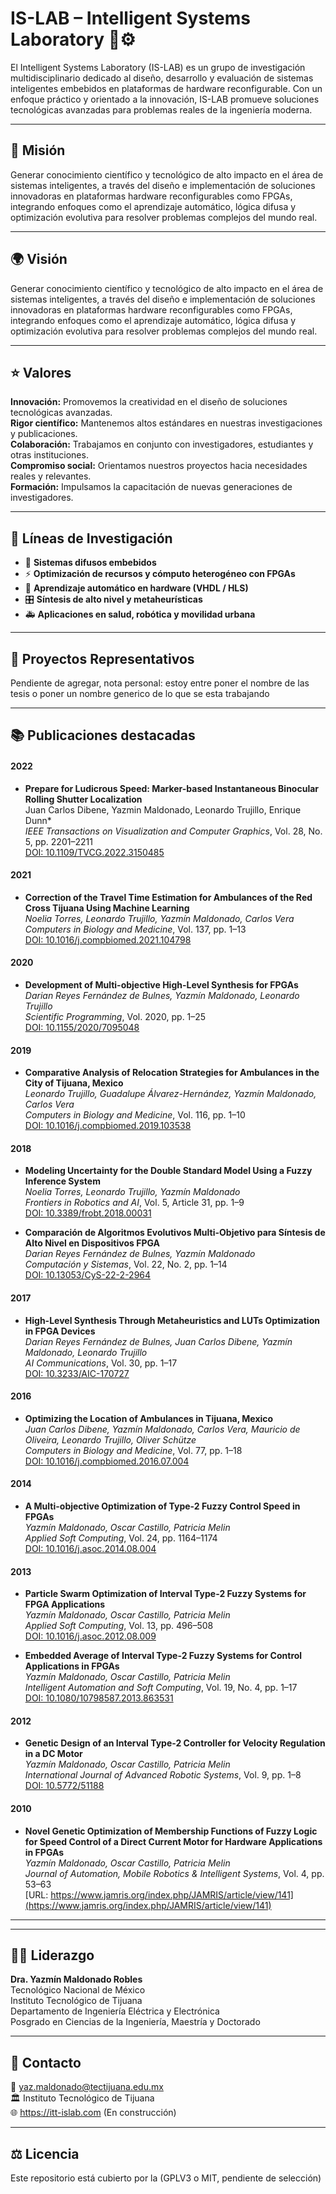 # IS-LAB – Intelligent Systems Laboratory 🧠⚙️
  
El Intelligent Systems Laboratory (IS-LAB) es un grupo de investigación multidisciplinario dedicado al diseño, desarrollo y evaluación de sistemas inteligentes embebidos en plataformas de hardware reconfigurable. Con un enfoque práctico y orientado a la innovación, IS-LAB promueve soluciones tecnológicas avanzadas para problemas reales de la ingeniería moderna.

---

## 🎯 Misión
Generar conocimiento científico y tecnológico de alto impacto en el área de sistemas inteligentes, a través del diseño e implementación de soluciones innovadoras en plataformas hardware reconfigurables como FPGAs, integrando enfoques como el aprendizaje automático, lógica difusa y optimización evolutiva para resolver problemas complejos del mundo real.

---

## 🌍 Visión
Generar conocimiento científico y tecnológico de alto impacto en el área de sistemas inteligentes, a través del diseño e implementación de soluciones innovadoras en plataformas hardware reconfigurables como FPGAs, integrando enfoques como el aprendizaje automático, lógica difusa y optimización evolutiva para resolver problemas complejos del mundo real.

---

## ⭐ Valores
**Innovación:** Promovemos la creatividad en el diseño de soluciones tecnológicas avanzadas.<br>
**Rigor científico:** Mantenemos altos estándares en nuestras investigaciones y publicaciones.<br>
**Colaboración:** Trabajamos en conjunto con investigadores, estudiantes y otras instituciones.<br>
**Compromiso social:** Orientamos nuestros proyectos hacia necesidades reales y relevantes.<br>
**Formación:** Impulsamos la capacitación de nuevas generaciones de investigadores.

---

## 🔬 Líneas de Investigación
- 🧠 **Sistemas difusos embebidos**
- ⚡ **Optimización de recursos y cómputo heterogéneo con FPGAs**
- 🤖 **Aprendizaje automático en hardware (VHDL / HLS)**
- 🎛️ **Síntesis de alto nivel y metaheurísticas**
- 🚑 **Aplicaciones en salud, robótica y movilidad urbana**

---

## 📁 Proyectos Representativos
Pendiente de agregar, nota personal: estoy entre poner el nombre de las tesis o poner un nombre generico de lo que se esta trabajando

---

## 📚 Publicaciones destacadas

#### 2022
- **Prepare for Ludicrous Speed: Marker-based Instantaneous Binocular Rolling Shutter Localization**  
  Juan Carlos Dibene, Yazmin Maldonado, Leonardo Trujillo, Enrique Dunn*  
  _IEEE Transactions on Visualization and Computer Graphics_, Vol. 28, No. 5, pp. 2201–2211  
  [DOI: 10.1109/TVCG.2022.3150485](https://doi.org/10.1109/TVCG.2022.3150485)

#### 2021
- **Correction of the Travel Time Estimation for Ambulances of the Red Cross Tijuana Using Machine Learning**  
  *Noelia Torres, Leonardo Trujillo, Yazmín Maldonado, Carlos Vera*  
  _Computers in Biology and Medicine_, Vol. 137, pp. 1–13  
  [DOI: 10.1016/j.compbiomed.2021.104798](https://doi.org/10.1016/j.compbiomed.2021.104798)

#### 2020
- **Development of Multi-objective High-Level Synthesis for FPGAs**  
  *Darian Reyes Fernández de Bulnes, Yazmín Maldonado, Leonardo Trujillo*  
  _Scientific Programming_, Vol. 2020, pp. 1–25  
  [DOI: 10.1155/2020/7095048](https://doi.org/10.1155/2020/7095048)

#### 2019
- **Comparative Analysis of Relocation Strategies for Ambulances in the City of Tijuana, Mexico**  
  *Leonardo Trujillo, Guadalupe Álvarez-Hernández, Yazmín Maldonado, Carlos Vera*  
  _Computers in Biology and Medicine_, Vol. 116, pp. 1–10  
  [DOI: 10.1016/j.compbiomed.2019.103538](https://doi.org/10.1016/j.compbiomed.2019.103538)

#### 2018
- **Modeling Uncertainty for the Double Standard Model Using a Fuzzy Inference System**  
  *Noelia Torres, Leonardo Trujillo, Yazmín Maldonado*  
  _Frontiers in Robotics and AI_, Vol. 5, Article 31, pp. 1–9  
  [DOI: 10.3389/frobt.2018.00031](https://doi.org/10.3389/frobt.2018.00031)

- **Comparación de Algoritmos Evolutivos Multi-Objetivo para Síntesis de Alto Nivel en Dispositivos FPGA**  
  *Darian Reyes Fernández de Bulnes, Yazmín Maldonado*  
  _Computación y Sistemas_, Vol. 22, No. 2, pp. 1–14  
  [DOI: 10.13053/CyS-22-2-2964](https://doi.org/10.13053/CyS-22-2-2964)

#### 2017
- **High-Level Synthesis Through Metaheuristics and LUTs Optimization in FPGA Devices**  
  *Darian Reyes Fernández de Bulnes, Juan Carlos Dibene, Yazmín Maldonado, Leonardo Trujillo*  
  _AI Communications_, Vol. 30, pp. 1–17  
  [DOI: 10.3233/AIC-170727](https://doi.org/10.3233/AIC-170727)

#### 2016
- **Optimizing the Location of Ambulances in Tijuana, Mexico**  
  *Juan Carlos Dibene, Yazmín Maldonado, Carlos Vera, Mauricio de Oliveira, Leonardo Trujillo, Oliver Schütze*  
  _Computers in Biology and Medicine_, Vol. 77, pp. 1–18  
  [DOI: 10.1016/j.compbiomed.2016.07.004](https://doi.org/10.1016/j.compbiomed.2016.07.004)

#### 2014
- **A Multi-objective Optimization of Type-2 Fuzzy Control Speed in FPGAs**  
  *Yazmín Maldonado, Oscar Castillo, Patricia Melin*  
  _Applied Soft Computing_, Vol. 24, pp. 1164–1174  
  [DOI: 10.1016/j.asoc.2014.08.004](https://doi.org/10.1016/j.asoc.2014.08.004)

#### 2013
- **Particle Swarm Optimization of Interval Type-2 Fuzzy Systems for FPGA Applications**  
  *Yazmín Maldonado, Oscar Castillo, Patricia Melin*  
  _Applied Soft Computing_, Vol. 13, pp. 496–508  
  [DOI: 10.1016/j.asoc.2012.08.009](https://doi.org/10.1016/j.asoc.2012.08.009)

- **Embedded Average of Interval Type-2 Fuzzy Systems for Control Applications in FPGAs**  
  *Yazmín Maldonado, Oscar Castillo, Patricia Melin*  
  _Intelligent Automation and Soft Computing_, Vol. 19, No. 4, pp. 1–17  
  [DOI: 10.1080/10798587.2013.863531](https://doi.org/10.1080/10798587.2013.863531)

#### 2012
- **Genetic Design of an Interval Type-2 Controller for Velocity Regulation in a DC Motor**  
  *Yazmín Maldonado, Oscar Castillo, Patricia Melin*  
  _International Journal of Advanced Robotic Systems_, Vol. 9, pp. 1–8  
  [DOI: 10.5772/51188](https://doi.org/10.5772/51188)

#### 2010
- **Novel Genetic Optimization of Membership Functions of Fuzzy Logic for Speed Control of a Direct Current Motor for Hardware Applications in FPGAs**  
  *Yazmín Maldonado, Oscar Castillo, Patricia Melin*  
  _Journal of Automation, Mobile Robotics & Intelligent Systems_, Vol. 4, pp. 53–63  
  [URL: https://www.jamris.org/index.php/JAMRIS/article/view/141](https://www.jamris.org/index.php/JAMRIS/article/view/141)

---

---

## 👩‍🔬 Liderazgo  
**Dra. Yazmín Maldonado Robles**<br>
Tecnológico Nacional de México<br>
Instituto Tecnológico de Tijuana<br>
Departamento de Ingeniería Eléctrica y Electrónica<br>
Posgrado en Ciencias de la Ingeniería, Maestría y Doctorado<br>

---

## 👥 Contacto<br>
📧 yaz.maldonado@tectijuana.edu.mx<br>
🏛️ Instituto Tecnológico de Tijuana<br>
🌐 https://itt-islab.com (En construcción)<br>

---

## ⚖️ Licencia<br>
Este repositorio está cubierto por la (GPLV3 o MIT, pendiente de selección)
